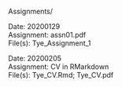 Assignments/

Date: 20200129  
Assignment: assn01.pdf  
File(s): Tye_Assignment_1  

Date: 20200205  
Assignment: CV in RMarkdown  
File(s): Tye_CV.Rmd; Tye_CV.pdf  
